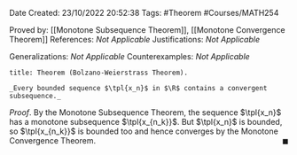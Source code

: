 <div class="topSpace"></div>

Date Created: 23/10/2022 20:52:38
Tags: #Theorem #Courses/MATH254

Proved by: [[Monotone Subsequence Theorem]], [[Monotone Convergence Theorem]]
References: _Not Applicable_
Justifications: _Not Applicable_

Generalizations: _Not Applicable_
Counterexamples: _Not Applicable_

``` ad-Theorem
title: Theorem (Bolzano-Weierstrass Theorem).

_Every bounded sequence $\tpl{x_n}$ in $\R$ contains a convergent subsequence._

```

_Proof_. By the Monotone Subsequence Theorem, the sequence $\tpl{x_n}$ has a monotone subsequence $\tpl{x_{n_k}}$. But $\tpl{x_n}$ is bounded, so $\tpl{x_{n_k}}$ is bounded too and hence converges by the Monotone Convergence Theorem.<span style="float:right;">$\blacksquare$</span>
